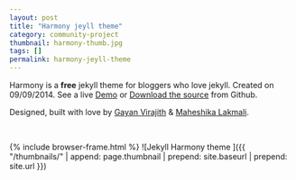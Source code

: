 ```yaml
---
layout: post
title: "Harmony jeyll theme"
category: community-project
thumbnail: harmony-thumb.jpg
tags: []
permalink: harmony-jeyll-theme
---
```


Harmony is a **free** jekyll theme for bloggers who love jekyll. 
Created on 09/09/2014. See a live [Demo][demo] or 
[Download the source][download] from Github.

<!--more-->

Designed, built with love by [Gayan Virajith](http://gayan.me "Gayan Virajith (Web developer)") & [Maheshika Lakmali](http://maheshikalakmali.github.io "Maheshika Lakmali (Graphic designer)").

<br/>

{% include browser-frame.html %}
<span class="project-img-wrap">
![Jekyll Harmony theme ]({{ "/thumbnails/" | append: page.thumbnail | prepend: site.baseurl | prepend: site.url  }})
</span>



[demo]: http://gayan.me/harmony
[download]: https://github.com/gayanvirajith/harmony